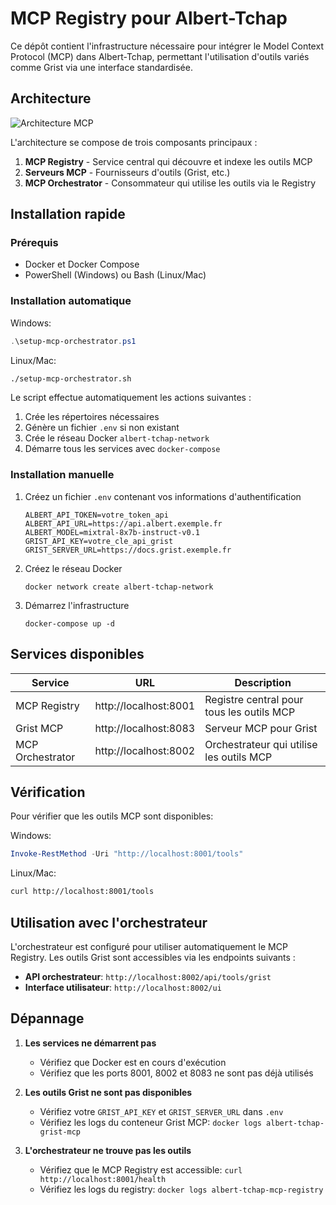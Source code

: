 # MCP Registry pour Albert-Tchap

Ce dépôt contient l'infrastructure nécessaire pour intégrer le Model Context Protocol (MCP) dans Albert-Tchap, permettant l'utilisation d'outils variés comme Grist via une interface standardisée.

## Architecture

![Architecture MCP](docs/mcp-architecture.png)

L'architecture se compose de trois composants principaux :
1. **MCP Registry** - Service central qui découvre et indexe les outils MCP
2. **Serveurs MCP** - Fournisseurs d'outils (Grist, etc.)
3. **MCP Orchestrator** - Consommateur qui utilise les outils via le Registry

## Installation rapide

### Prérequis
- Docker et Docker Compose
- PowerShell (Windows) ou Bash (Linux/Mac)

### Installation automatique

Windows:
```powershell
.\setup-mcp-orchestrator.ps1
```

Linux/Mac:
```bash
./setup-mcp-orchestrator.sh
```

Le script effectue automatiquement les actions suivantes :
1. Crée les répertoires nécessaires
2. Génère un fichier `.env` si non existant
3. Crée le réseau Docker `albert-tchap-network`
4. Démarre tous les services avec `docker-compose`

### Installation manuelle

1. Créez un fichier `.env` contenant vos informations d'authentification
   ```
   ALBERT_API_TOKEN=votre_token_api
   ALBERT_API_URL=https://api.albert.exemple.fr
   ALBERT_MODEL=mixtral-8x7b-instruct-v0.1
   GRIST_API_KEY=votre_cle_api_grist
   GRIST_SERVER_URL=https://docs.grist.exemple.fr
   ```

2. Créez le réseau Docker
   ```
   docker network create albert-tchap-network
   ```

3. Démarrez l'infrastructure
   ```
   docker-compose up -d
   ```

## Services disponibles

| Service | URL | Description |
|---------|-----|-------------|
| MCP Registry | http://localhost:8001 | Registre central pour tous les outils MCP |
| Grist MCP | http://localhost:8083 | Serveur MCP pour Grist |
| MCP Orchestrator | http://localhost:8002 | Orchestrateur qui utilise les outils MCP |

## Vérification

Pour vérifier que les outils MCP sont disponibles:

Windows:
```powershell
Invoke-RestMethod -Uri "http://localhost:8001/tools"
```

Linux/Mac:
```bash
curl http://localhost:8001/tools
```

## Utilisation avec l'orchestrateur

L'orchestrateur est configuré pour utiliser automatiquement le MCP Registry. Les outils Grist sont accessibles via les endpoints suivants :

- **API orchestrateur**: `http://localhost:8002/api/tools/grist`
- **Interface utilisateur**: `http://localhost:8002/ui`

## Dépannage

1. **Les services ne démarrent pas**
   - Vérifiez que Docker est en cours d'exécution
   - Vérifiez que les ports 8001, 8002 et 8083 ne sont pas déjà utilisés

2. **Les outils Grist ne sont pas disponibles**
   - Vérifiez votre `GRIST_API_KEY` et `GRIST_SERVER_URL` dans `.env`
   - Vérifiez les logs du conteneur Grist MCP: `docker logs albert-tchap-grist-mcp`

3. **L'orchestrateur ne trouve pas les outils**
   - Vérifiez que le MCP Registry est accessible: `curl http://localhost:8001/health`
   - Vérifiez les logs du registry: `docker logs albert-tchap-mcp-registry` 